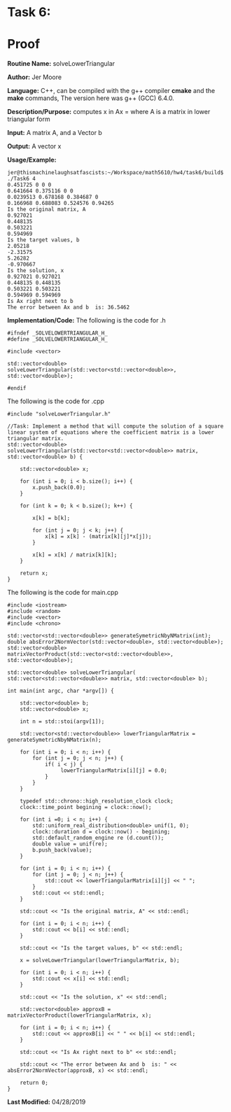 # Task 6:

# Proof

**Routine Name:**         solveLowerTriangular 

**Author:** Jer Moore

**Language:** C++, can be compiled with the g++ compiler **cmake** and the **make** commands, The version here was g++ (GCC) 6.4.0.

**Description/Purpose:** computes x in Ax = where A is a matrix in lower triangular form
 
**Input:**  A matrix A, and a Vector b

**Output:** A vector x
 

**Usage/Example:**

	jer@thismachinelaughsatfascists:~/Workspace/math5610/hw4/task6/build$ ./Task6 4
	0.451725 0 0 0 
	0.641664 0.375116 0 0 
	0.0239513 0.678168 0.384687 0 
	0.166968 0.688083 0.524576 0.94265 
	Is the original matrix, A
	0.927021
	0.448135
	0.503221
	0.594969
	Is the target values, b
	2.05218
	-2.31575
	5.26282
	-0.970667
	Is the solution, x
	0.927021 0.927021
	0.448135 0.448135
	0.503221 0.503221
	0.594969 0.594969
	Is Ax right next to b
	The error between Ax and b  is: 36.5462



**Implementation/Code:** The following is the code for .h

		
	#ifndef _SOLVELOWERTRIANGULAR_H_
	#define _SOLVELOWERTRIANGULAR_H_

	#include <vector>

	std::vector<double> solveLowerTriangular(std::vector<std::vector<double>>, std::vector<double>); 

	#endif

The following is the code for .cpp

	#include "solveLowerTriangular.h"

	//Task: Implement a method that will compute the solution of a square linear system of equations where the coefficient matrix is a lower triangular matrix.
	std::vector<double> solveLowerTriangular(std::vector<std::vector<double>> matrix, std::vector<double> b) {
		
		std::vector<double> x;

		for (int i = 0; i < b.size(); i++) {
			x.push_back(0.0);
		}

		for (int k = 0; k < b.size(); k++) {

			x[k] = b[k];

			for (int j = 0; j < k; j++) {
				x[k] = x[k] - (matrix[k][j]*x[j]);
			}
		
			x[k] = x[k] / matrix[k][k];
		}

		return x;
	}


The following is the code for main.cpp

	#include <iostream>
	#include <random>
	#include <vector>
	#include <chrono>

	std::vector<std::vector<double>> generateSymetricNbyNMatrix(int);
	double absError2NormVector(std::vector<double>, std::vector<double>);
	std::vector<double> matrixVectorProduct(std::vector<std::vector<double>>, std::vector<double>);

	std::vector<double> solveLowerTriangular( std::vector<std::vector<double>> matrix, std::vector<double> b);

	int main(int argc, char *argv[]) {

		std::vector<double> b;
		std::vector<double> x;

		int n = std::stoi(argv[1]);
		
		std::vector<std::vector<double>> lowerTriangularMatrix = generateSymetricNbyNMatrix(n);
		
		for (int i = 0; i < n; i++) {
			for (int j = 0; j < n; j++) {
				if( i < j) {
					 lowerTriangularMatrix[i][j] = 0.0;
				}
			}
		}

		typedef std::chrono::high_resolution_clock clock;
		clock::time_point begining = clock::now();

		for (int i =0; i < n; i++) {
			std::uniform_real_distribution<double> unif(1, 0);
			clock::duration d = clock::now() - begining;
			std::default_random_engine re (d.count());
			double value = unif(re);
			b.push_back(value);
		}
		
		for (int i = 0; i < n; i++) {
			for (int j = 0; j < n; j++) {
				std::cout << lowerTriangularMatrix[i][j] << " ";
			}
			std::cout << std::endl;
		}
		
		std::cout << "Is the original matrix, A" << std::endl;
		
		for (int i = 0; i < n; i++) {
			std::cout << b[i] << std::endl;
		}

		std::cout << "Is the target values, b" << std::endl;
		
		x = solveLowerTriangular(lowerTriangularMatrix, b);	
		
		for (int i = 0; i < n; i++) {
			std::cout << x[i] << std::endl;
		}

		std::cout << "Is the solution, x" << std::endl;
		
		std::vector<double> approxB = matrixVectorProduct(lowerTriangularMatrix, x);

		for (int i = 0; i < n; i++) {
			std::cout << approxB[i] << " " << b[i] << std::endl;
		}

		std::cout << "Is Ax right next to b" << std::endl;

		std::cout << "The error between Ax and b  is: " << 	absError2NormVector(approxB, x) << std::endl;

		return 0;
	}



**Last Modified:** 04/28/2019
